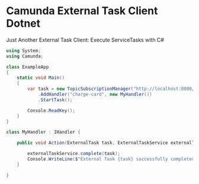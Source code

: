# Camunda External Task Client Dotnet
Just Another External Task Client: Execute ServiceTasks with C#

```C#
using System;
using Camunda;

class ExampleApp
{
    static void Main()
    {
        var task = new TopicSubscriptionManager("http://localhost:8080/engine-rest")
            .AddHandler("charge-card", new MyHandler())
            .StartTask();

        Console.ReadKey();
    }
}

class MyHandler : IHandler {

    public void Action(ExternalTask task, ExternalTaskService externalTaskService) {

        externalTaskService.complete(task);
        Console.WriteLine($"External Task {task} successfully completed!");
    }

}
```
